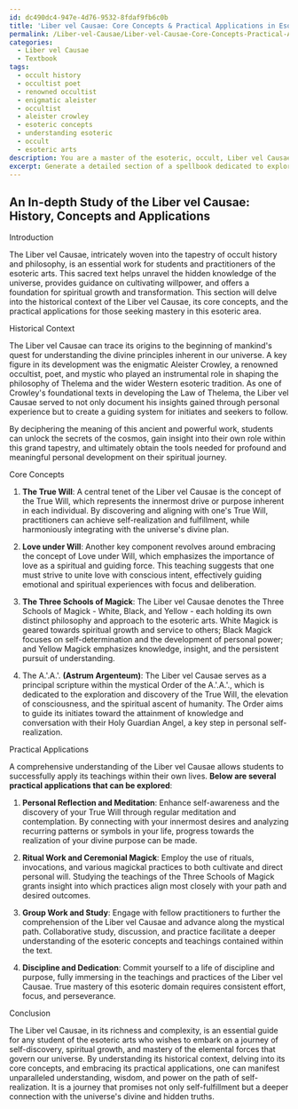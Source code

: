 ```yaml
---
id: dc490dc4-947e-4d76-9532-8fdaf9fb6c0b
title: 'Liber vel Causae: Core Concepts & Practical Applications in Esotericism'
permalink: /Liber-vel-Causae/Liber-vel-Causae-Core-Concepts-Practical-Applications-in-Esotericism/
categories:
  - Liber vel Causae
  - Textbook
tags:
  - occult history
  - occultist poet
  - renowned occultist
  - enigmatic aleister
  - occultist
  - aleister crowley
  - esoteric concepts
  - understanding esoteric
  - occult
  - esoteric arts
description: You are a master of the esoteric, occult, Liber vel Causae and education, you have written many textbooks on the subject in ways that provide students with rich and deep understanding of the subject. You are being asked to write textbook-like sections on a topic and you do it with full context, explainability, and reliability in accuracy to the true facts of the topic at hand, in a textbook style that a student would easily be able to learn from, in a rich, engaging, and contextual way. Always include relevant context (such as formulas and history), related concepts, and in a way that someone can gain deep insights from.
excerpt: Generate a detailed section of a spellbook dedicated to exploring the occult principles and deeper insights of the Liber vel Causae. Please provide a comprehensive explanation of its historical context, core concepts, and practical applications for students seeking to enhance their understanding and mastery of this esoteric domain.
---
```


## An In-depth Study of the Liber vel Causae: History, Concepts and Applications

Introduction

The Liber vel Causae, intricately woven into the tapestry of occult history and philosophy, is an essential work for students and practitioners of the esoteric arts. This sacred text helps unravel the hidden knowledge of the universe, provides guidance on cultivating willpower, and offers a foundation for spiritual growth and transformation. This section will delve into the historical context of the Liber vel Causae, its core concepts, and the practical applications for those seeking mastery in this esoteric area.

Historical Context

The Liber vel Causae can trace its origins to the beginning of mankind's quest for understanding the divine principles inherent in our universe. A key figure in its development was the enigmatic Aleister Crowley, a renowned occultist, poet, and mystic who played an instrumental role in shaping the philosophy of Thelema and the wider Western esoteric tradition. As one of Crowley's foundational texts in developing the Law of Thelema, the Liber vel Causae served to not only document his insights gained through personal experience but to create a guiding system for initiates and seekers to follow.

By deciphering the meaning of this ancient and powerful work, students can unlock the secrets of the cosmos, gain insight into their own role within this grand tapestry, and ultimately obtain the tools needed for profound and meaningful personal development on their spiritual journey.

Core Concepts

1. **The True Will**: A central tenet of the Liber vel Causae is the concept of the True Will, which represents the innermost drive or purpose inherent in each individual. By discovering and aligning with one's True Will, practitioners can achieve self-realization and fulfillment, while harmoniously integrating with the universe's divine plan.

2. **Love under Will**: Another key component revolves around embracing the concept of Love under Will, which emphasizes the importance of love as a spiritual and guiding force. This teaching suggests that one must strive to unite love with conscious intent, effectively guiding emotional and spiritual experiences with focus and deliberation.

3. **The Three Schools of Magick**: The Liber vel Causae denotes the Three Schools of Magick - White, Black, and Yellow - each holding its own distinct philosophy and approach to the esoteric arts. White Magick is geared towards spiritual growth and service to others; Black Magick focuses on self-determination and the development of personal power; and Yellow Magick emphasizes knowledge, insight, and the persistent pursuit of understanding.

4. The A.'.A.'. **(Astrum Argenteum)**: The Liber vel Causae serves as a principal scripture within the mystical Order of the A.'.A.'., which is dedicated to the exploration and discovery of the True Will, the elevation of consciousness, and the spiritual ascent of humanity. The Order aims to guide its initiates toward the attainment of knowledge and conversation with their Holy Guardian Angel, a key step in personal self-realization.

Practical Applications

A comprehensive understanding of the Liber vel Causae allows students to successfully apply its teachings within their own lives. **Below are several practical applications that can be explored**:

1. **Personal Reflection and Meditation**: Enhance self-awareness and the discovery of your True Will through regular meditation and contemplation. By connecting with your innermost desires and analyzing recurring patterns or symbols in your life, progress towards the realization of your divine purpose can be made.

2. **Ritual Work and Ceremonial Magick**: Employ the use of rituals, invocations, and various magickal practices to both cultivate and direct personal will. Studying the teachings of the Three Schools of Magick grants insight into which practices align most closely with your path and desired outcomes.

3. **Group Work and Study**: Engage with fellow practitioners to further the comprehension of the Liber vel Causae and advance along the mystical path. Collaborative study, discussion, and practice facilitate a deeper understanding of the esoteric concepts and teachings contained within the text.

4. **Discipline and Dedication**: Commit yourself to a life of discipline and purpose, fully immersing in the teachings and practices of the Liber vel Causae. True mastery of this esoteric domain requires consistent effort, focus, and perseverance.

Conclusion

The Liber vel Causae, in its richness and complexity, is an essential guide for any student of the esoteric arts who wishes to embark on a journey of self-discovery, spiritual growth, and mastery of the elemental forces that govern our universe. By understanding its historical context, delving into its core concepts, and embracing its practical applications, one can manifest unparalleled understanding, wisdom, and power on the path of self-realization. It is a journey that promises not only self-fulfillment but a deeper connection with the universe's divine and hidden truths.
